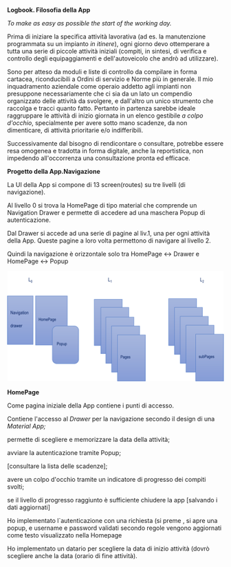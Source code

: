 **Logbook. Filosofia della App**

*To make as easy as possible the start of the working day.*

Prima di iniziare la specifica attività lavorativa (ad es. la
manutenzione programmata su un impianto *in itinere*), ogni giorno devo
ottemperare a tutta una serie di piccole attività iniziali (compiti, in
sintesi, di verifica e controllo degli equipaggiamenti e
dell\'autoveicolo che andrò ad utilizzare).

Sono per atteso da moduli e liste di controllo da compilare in forma
cartacea, riconducibili a Ordini di servizio e Norme più in generale. Il
mio inquadramento aziendale come operaio addetto agli impianti non
presuppone necessariamente che ci sia da un lato un compendio
organizzato delle attività da svolgere, e dall\'altro un unico strumento
che raccolga e tracci quanto fatto. Pertanto in partenza sarebbe ideale
raggruppare le attività di inizio giornata in un elenco gestibile *a
colpo d\'occhio*, specialmente per avere sotto mano scadenze, da non
dimenticare, di attività prioritarie e/o indifferibili.

Successivamente dal bisogno di rendicontare o consultare, potrebbe
essere resa omogenea e tradotta in forma digitale, anche la
reportistica, non impedendo all\'occorrenza una consultazione pronta ed
efficace.

**Progetto della App.Navigazione**

La UI della App si compone di 13 screen(routes) su tre livelli (di
navigazione).

Al livello 0 si trova la HomePage di tipo material che comprende un
Navigation Drawer e permette di accedere ad una maschera Popup di
autenticazione.

Dal Drawer si accede ad una serie di pagine al liv.1, una per ogni
attività della App. Queste pagine a loro volta permettono di navigare al
livello 2.

Quindi la navigazione è orizzontale solo tra HomePage \<-\> Drawer e
HomePage \<-\> Popup

![Struttura Navigazione](lib/assets/StrutturaNavigazione.png)

**HomePage**

Come pagina iniziale della App contiene i punti di accesso.

Contiene l'accesso al *Drawer* per la navigazione secondo il design di
una *Material App;*

permette di scegliere e memorizzare la data della attività;

avviare la autenticazione tramite Popup;

\[consultare la lista delle scadenze\];

avere un colpo d'occhio tramite un indicatore di progresso dei compiti
svolti;

se il livello di progresso raggiunto è sufficiente chiudere la app
\[salvando i dati aggiornati\]

Ho implementato l\`autenticazione con una richiesta (si preme , si apre
una popup, e username e password validati secondo regole vengono
aggiornati come testo visualizzato nella Homepage

Ho implementato un datario per scegliere la data di inizio attività
(dovrò scegliere anche la data (orario di fine attività).
